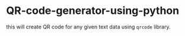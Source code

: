 # QR-code-generator-using-python
this will create QR code for any given text data using `qrcode` library.
